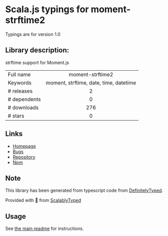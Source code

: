 
# Scala.js typings for moment-strftime2

Typings are for version 1.0

## Library description:
strftime support for Moment.js

|                    |                 |
| ------------------ | :-------------: |
| Full name          | moment-strftime2 |
| Keywords           | moment, strftime, date, time, datetime |
| # releases         | 2 |
| # dependents       | 0 |
| # downloads        | 276 |
| # stars            | 0 |

## Links
- [Homepage](https://github.com/ShogunPanda/moment-strftime2)
- [Bugs](https://github.com/ShogunPanda/moment-strftime2/issues)
- [Repository](https://github.com/ShogunPanda/moment-strftime2)
- [Npm](https://www.npmjs.com/package/moment-strftime2)
    


## Note
This library has been generated from typescript code from [DefinitelyTyped](https://definitelytyped.org).

Provided with :purple_heart: from [ScalablyTyped](https://github.com/oyvindberg/ScalablyTyped)

## Usage
See [the main readme](../../readme.md) for instructions.


